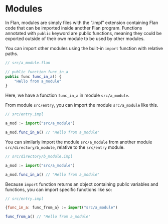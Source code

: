 # Modules
In Flan, modules are simply files with the “.impl” extension containing Flan code that can be imported inside another Flan program.
Functions annotated with `public` keyword are public functions, meaning they could be exported outside of their own module to be used by other modules.

You can import other modules using the built-in `import` function with relative paths.
```js
// src/a_module.flan

// public function func_in_a
public func func_in_a() {
    "Hello from a_module"
}
```
Here, we have a function `func_in_a` in module `src/a_module`.

From module `src/entry`, you can import the module `src/a_module` like this.
```js
// src/entry.impl

a_mod := import("src/a_module")

a_mod.func_in_a() // "Hello from a_module"
```

You can similarly import the module `src/a_module` from another module `src/directory/b_module`, relative to the `src/entry` module.
```js
// src/directory/b_module.impl

a_mod := import("src/a_module")

a_mod.func_in_a() // "Hello from a_module"
```


Because `import` function returns an object containing public variables and functions, you can import specific functions like so:
```js
// src/entry.impl

{func_in_a: func_from_a} := import("src/a_module")

func_from_a() // "Hello from a_module"
```
